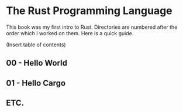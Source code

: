 # The Rust Programming Language
This book was my first intro to Rust. Directories are numbered after the order which I worked on them. Here is a quick guide.

(Insert table of contents)

## 00 - Hello World

## 01 - Hello Cargo

## ETC.